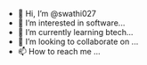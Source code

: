 - 👋 Hi, I’m @swathi027
- 👀 I’m interested in software...
- 🌱 I’m currently learning btech...
- 💞️ I’m looking to collaborate on ...
- 📫 How to reach me ...

<!---
swathi027/swathi027 is a ✨ special ✨ repository because its `README.md` (this file) appears on your GitHub profile.
You can click the Preview link to take a look at your changes.
--->
